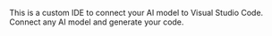This is a custom IDE to connect your AI model to Visual Studio Code. Connect any AI model and generate your code.

